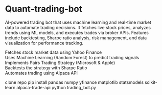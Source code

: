 # Quant-trading-bot
AI-powered trading bot that uses machine learning and real-time market data to automate trading decisions. It fetches live stock prices, analyzes trends using ML models, and executes trades via broker APIs. Features include backtesting, Sharpe ratio analysis, risk management, and data visualization for performance tracking.

Fetches stock market data using Yahoo Finance  
Uses Machine Learning (Random Forest) to predict trading signals  
Implements Pairs Trading Strategy (Microsoft & Apple)  
Backtests the strategy with Sharpe Ratio  
Automates trading using Alpaca API

clone repo
pip install pandas numpy yfinance matplotlib statsmodels scikit-learn alpaca-trade-api
python trading_bot.py

